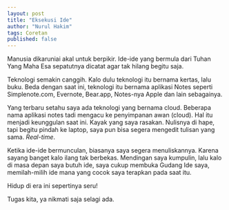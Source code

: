 ```yaml
---
layout: post
title: "Eksekusi Ide"
author: "Nurul Hakim"
tags: Coretan
published: false
---
```


Manusia dikaruniai akal untuk berpikir. Ide-ide yang bermula dari Tuhan Yang Maha Esa sepatutnya dicatat agar tak hilang begitu saja.

Teknologi semakin canggih. Kalo dulu teknologi itu bernama kertas, lalu buku. Beda dengan saat ini, teknologi itu bernama aplikasi Notes seperti Simplenote.com, Evernote, Bear.app, Notes-nya Apple dan lain sebagainya.

Yang terbaru setahu saya ada teknologi yang bernama cloud. Beberapa nama aplikasi notes tadi mengacu ke penyimpanan awan (cloud). Hal itu menjadi keunggulan saat ini. Kayak yang saya rasakan. Nulisnya di hape, tapi begitu pindah ke laptop, saya pun bisa segera mengedit tulisan yang sama. *Real-time*.

Ketika ide-ide bermunculan, biasanya saya segera menuliskannya. Karena sayang banget kalo ilang tak berbekas. Mendingan saya kumpulin, lalu kalo di masa depan saya butuh ide, saya cukup membuka Gudang Ide saya, memilah-milih ide mana yang cocok saya terapkan pada saat itu.

Hidup di era ini sepertinya seru!

Tugas kita, ya nikmati saja selagi ada.
